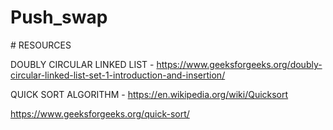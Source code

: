 # Push_swap

# RESOURCES

DOUBLY CIRCULAR LINKED LIST - https://www.geeksforgeeks.org/doubly-circular-linked-list-set-1-introduction-and-insertion/

QUICK SORT ALGORITHM - https://en.wikipedia.org/wiki/Quicksort

https://www.geeksforgeeks.org/quick-sort/
